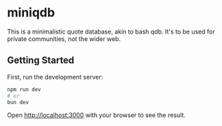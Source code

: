 # miniqdb

This is a minimalistic quote database, akin to bash qdb. It's to be used for private communities, not the wider web.

## Getting Started

First, run the development server:

```bash
npm run dev
# or
bun dev
```

Open [http://localhost:3000](http://localhost:3000) with your browser to see the result.
